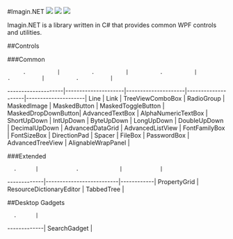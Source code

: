 ﻿#Imagin.NET ![](https://img.shields.io/badge/style-2.0-blue.svg?style=flat&label=version) ![](https://img.shields.io/badge/style-stable-green.svg?style=flat&label=build) ![](https://img.shields.io/badge/style-4.6-red.svg?style=flat&label=.NET)

Imagin.NET is a library written in C# that provides common WPF controls and utilities.

##Controls

###Common

         .          |          .          |          .          |         .          |          .          |
--------------------|---------------------|---------------------|--------------------|---------------------|
Line                | Link                | TreeViewComboBox    | RadioGroup         | MaskedImage         |
MaskedButton        | MaskedToggleButton  | MaskedDropDownButton| AdvancedTextBox    | AlphaNumericTextBox |
ShortUpDown         | IntUpDown           | ByteUpDown          | LongUpDown         | DoubleUpDown        |
DecimalUpDown       | AdvancedDataGrid    | AdvancedListView    | FontFamilyBox      | FontSizeBox         |
DirectionPad        | Spacer              | FileBox             | PasswordBox        | AdvancedTreeView    |
AlignableWrapPanel  | 

###Extended

      .      |            .             |            |
-------------|--------------------------|------------|
PropertyGrid | ResourceDictionaryEditor | TabbedTree |

##Desktop Gadgets

      .      |
-------------|
SearchGadget |